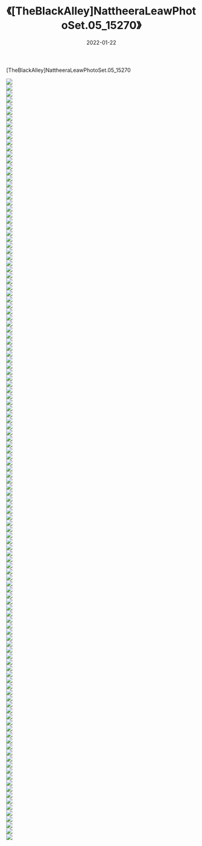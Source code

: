 ﻿---
layout: post
title:  《[TheBlackAlley]NattheeraLeawPhotoSet.05_15270》
date:   2022-01-22
img: http://imgx.orgx.ga/漏D/2022/[TheBlackAlley]NattheeraLeawPhotoSet.05_15270/000.jpg
categories: [美女, 清纯, 唯美]
---

[TheBlackAlley]NattheeraLeawPhotoSet.05_15270

  ![](http://imgx.orgx.ga/漏D/2022/[TheBlackAlley]NattheeraLeawPhotoSet.05_15270/001.jpg) <br> ![](http://imgx.orgx.ga/漏D/2022/[TheBlackAlley]NattheeraLeawPhotoSet.05_15270/002.jpg) <br> ![](http://imgx.orgx.ga/漏D/2022/[TheBlackAlley]NattheeraLeawPhotoSet.05_15270/003.jpg) <br> ![](http://imgx.orgx.ga/漏D/2022/[TheBlackAlley]NattheeraLeawPhotoSet.05_15270/004.jpg) <br> ![](http://imgx.orgx.ga/漏D/2022/[TheBlackAlley]NattheeraLeawPhotoSet.05_15270/005.jpg) <br> ![](http://imgx.orgx.ga/漏D/2022/[TheBlackAlley]NattheeraLeawPhotoSet.05_15270/006.jpg) <br> ![](http://imgx.orgx.ga/漏D/2022/[TheBlackAlley]NattheeraLeawPhotoSet.05_15270/007.jpg) <br> ![](http://imgx.orgx.ga/漏D/2022/[TheBlackAlley]NattheeraLeawPhotoSet.05_15270/008.jpg) <br> ![](http://imgx.orgx.ga/漏D/2022/[TheBlackAlley]NattheeraLeawPhotoSet.05_15270/009.jpg) <br> ![](http://imgx.orgx.ga/漏D/2022/[TheBlackAlley]NattheeraLeawPhotoSet.05_15270/010.jpg) <br> ![](http://imgx.orgx.ga/漏D/2022/[TheBlackAlley]NattheeraLeawPhotoSet.05_15270/011.jpg) <br> ![](http://imgx.orgx.ga/漏D/2022/[TheBlackAlley]NattheeraLeawPhotoSet.05_15270/012.jpg) <br> ![](http://imgx.orgx.ga/漏D/2022/[TheBlackAlley]NattheeraLeawPhotoSet.05_15270/013.jpg) <br> ![](http://imgx.orgx.ga/漏D/2022/[TheBlackAlley]NattheeraLeawPhotoSet.05_15270/014.jpg) <br> ![](http://imgx.orgx.ga/漏D/2022/[TheBlackAlley]NattheeraLeawPhotoSet.05_15270/015.jpg) <br> ![](http://imgx.orgx.ga/漏D/2022/[TheBlackAlley]NattheeraLeawPhotoSet.05_15270/016.jpg) <br> ![](http://imgx.orgx.ga/漏D/2022/[TheBlackAlley]NattheeraLeawPhotoSet.05_15270/017.jpg) <br> ![](http://imgx.orgx.ga/漏D/2022/[TheBlackAlley]NattheeraLeawPhotoSet.05_15270/018.jpg) <br> ![](http://imgx.orgx.ga/漏D/2022/[TheBlackAlley]NattheeraLeawPhotoSet.05_15270/019.jpg) <br> ![](http://imgx.orgx.ga/漏D/2022/[TheBlackAlley]NattheeraLeawPhotoSet.05_15270/020.jpg) <br> ![](http://imgx.orgx.ga/漏D/2022/[TheBlackAlley]NattheeraLeawPhotoSet.05_15270/021.jpg) <br> ![](http://imgx.orgx.ga/漏D/2022/[TheBlackAlley]NattheeraLeawPhotoSet.05_15270/022.jpg) <br> ![](http://imgx.orgx.ga/漏D/2022/[TheBlackAlley]NattheeraLeawPhotoSet.05_15270/023.jpg) <br> ![](http://imgx.orgx.ga/漏D/2022/[TheBlackAlley]NattheeraLeawPhotoSet.05_15270/024.jpg) <br> ![](http://imgx.orgx.ga/漏D/2022/[TheBlackAlley]NattheeraLeawPhotoSet.05_15270/025.jpg) <br> ![](http://imgx.orgx.ga/漏D/2022/[TheBlackAlley]NattheeraLeawPhotoSet.05_15270/026.jpg) <br> ![](http://imgx.orgx.ga/漏D/2022/[TheBlackAlley]NattheeraLeawPhotoSet.05_15270/027.jpg) <br> ![](http://imgx.orgx.ga/漏D/2022/[TheBlackAlley]NattheeraLeawPhotoSet.05_15270/028.jpg) <br> ![](http://imgx.orgx.ga/漏D/2022/[TheBlackAlley]NattheeraLeawPhotoSet.05_15270/029.jpg) <br> ![](http://imgx.orgx.ga/漏D/2022/[TheBlackAlley]NattheeraLeawPhotoSet.05_15270/030.jpg) <br> ![](http://imgx.orgx.ga/漏D/2022/[TheBlackAlley]NattheeraLeawPhotoSet.05_15270/031.jpg) <br> ![](http://imgx.orgx.ga/漏D/2022/[TheBlackAlley]NattheeraLeawPhotoSet.05_15270/032.jpg) <br> ![](http://imgx.orgx.ga/漏D/2022/[TheBlackAlley]NattheeraLeawPhotoSet.05_15270/033.jpg) <br> ![](http://imgx.orgx.ga/漏D/2022/[TheBlackAlley]NattheeraLeawPhotoSet.05_15270/034.jpg) <br> ![](http://imgx.orgx.ga/漏D/2022/[TheBlackAlley]NattheeraLeawPhotoSet.05_15270/035.jpg) <br> ![](http://imgx.orgx.ga/漏D/2022/[TheBlackAlley]NattheeraLeawPhotoSet.05_15270/036.jpg) <br> ![](http://imgx.orgx.ga/漏D/2022/[TheBlackAlley]NattheeraLeawPhotoSet.05_15270/037.jpg) <br> ![](http://imgx.orgx.ga/漏D/2022/[TheBlackAlley]NattheeraLeawPhotoSet.05_15270/038.jpg) <br> ![](http://imgx.orgx.ga/漏D/2022/[TheBlackAlley]NattheeraLeawPhotoSet.05_15270/039.jpg) <br> ![](http://imgx.orgx.ga/漏D/2022/[TheBlackAlley]NattheeraLeawPhotoSet.05_15270/040.jpg) <br> ![](http://imgx.orgx.ga/漏D/2022/[TheBlackAlley]NattheeraLeawPhotoSet.05_15270/041.jpg) <br> ![](http://imgx.orgx.ga/漏D/2022/[TheBlackAlley]NattheeraLeawPhotoSet.05_15270/042.jpg) <br> ![](http://imgx.orgx.ga/漏D/2022/[TheBlackAlley]NattheeraLeawPhotoSet.05_15270/043.jpg) <br> ![](http://imgx.orgx.ga/漏D/2022/[TheBlackAlley]NattheeraLeawPhotoSet.05_15270/044.jpg) <br> ![](http://imgx.orgx.ga/漏D/2022/[TheBlackAlley]NattheeraLeawPhotoSet.05_15270/045.jpg) <br> ![](http://imgx.orgx.ga/漏D/2022/[TheBlackAlley]NattheeraLeawPhotoSet.05_15270/046.jpg) <br> ![](http://imgx.orgx.ga/漏D/2022/[TheBlackAlley]NattheeraLeawPhotoSet.05_15270/047.jpg) <br> ![](http://imgx.orgx.ga/漏D/2022/[TheBlackAlley]NattheeraLeawPhotoSet.05_15270/048.jpg) <br> ![](http://imgx.orgx.ga/漏D/2022/[TheBlackAlley]NattheeraLeawPhotoSet.05_15270/049.jpg) <br> ![](http://imgx.orgx.ga/漏D/2022/[TheBlackAlley]NattheeraLeawPhotoSet.05_15270/050.jpg) <br> ![](http://imgx.orgx.ga/漏D/2022/[TheBlackAlley]NattheeraLeawPhotoSet.05_15270/051.jpg) <br> ![](http://imgx.orgx.ga/漏D/2022/[TheBlackAlley]NattheeraLeawPhotoSet.05_15270/052.jpg) <br> ![](http://imgx.orgx.ga/漏D/2022/[TheBlackAlley]NattheeraLeawPhotoSet.05_15270/053.jpg) <br> ![](http://imgx.orgx.ga/漏D/2022/[TheBlackAlley]NattheeraLeawPhotoSet.05_15270/054.jpg) <br> ![](http://imgx.orgx.ga/漏D/2022/[TheBlackAlley]NattheeraLeawPhotoSet.05_15270/055.jpg) <br> ![](http://imgx.orgx.ga/漏D/2022/[TheBlackAlley]NattheeraLeawPhotoSet.05_15270/056.jpg) <br> ![](http://imgx.orgx.ga/漏D/2022/[TheBlackAlley]NattheeraLeawPhotoSet.05_15270/057.jpg) <br> ![](http://imgx.orgx.ga/漏D/2022/[TheBlackAlley]NattheeraLeawPhotoSet.05_15270/058.jpg) <br> ![](http://imgx.orgx.ga/漏D/2022/[TheBlackAlley]NattheeraLeawPhotoSet.05_15270/059.jpg) <br> ![](http://imgx.orgx.ga/漏D/2022/[TheBlackAlley]NattheeraLeawPhotoSet.05_15270/060.jpg) <br> ![](http://imgx.orgx.ga/漏D/2022/[TheBlackAlley]NattheeraLeawPhotoSet.05_15270/061.jpg) <br> ![](http://imgx.orgx.ga/漏D/2022/[TheBlackAlley]NattheeraLeawPhotoSet.05_15270/062.jpg) <br> ![](http://imgx.orgx.ga/漏D/2022/[TheBlackAlley]NattheeraLeawPhotoSet.05_15270/063.jpg) <br> ![](http://imgx.orgx.ga/漏D/2022/[TheBlackAlley]NattheeraLeawPhotoSet.05_15270/064.jpg) <br> ![](http://imgx.orgx.ga/漏D/2022/[TheBlackAlley]NattheeraLeawPhotoSet.05_15270/065.jpg) <br> ![](http://imgx.orgx.ga/漏D/2022/[TheBlackAlley]NattheeraLeawPhotoSet.05_15270/066.jpg) <br> ![](http://imgx.orgx.ga/漏D/2022/[TheBlackAlley]NattheeraLeawPhotoSet.05_15270/067.jpg) <br> ![](http://imgx.orgx.ga/漏D/2022/[TheBlackAlley]NattheeraLeawPhotoSet.05_15270/068.jpg) <br> ![](http://imgx.orgx.ga/漏D/2022/[TheBlackAlley]NattheeraLeawPhotoSet.05_15270/069.jpg) <br> ![](http://imgx.orgx.ga/漏D/2022/[TheBlackAlley]NattheeraLeawPhotoSet.05_15270/070.jpg) <br> ![](http://imgx.orgx.ga/漏D/2022/[TheBlackAlley]NattheeraLeawPhotoSet.05_15270/071.jpg) <br> ![](http://imgx.orgx.ga/漏D/2022/[TheBlackAlley]NattheeraLeawPhotoSet.05_15270/072.jpg) <br> ![](http://imgx.orgx.ga/漏D/2022/[TheBlackAlley]NattheeraLeawPhotoSet.05_15270/073.jpg) <br> ![](http://imgx.orgx.ga/漏D/2022/[TheBlackAlley]NattheeraLeawPhotoSet.05_15270/074.jpg) <br> ![](http://imgx.orgx.ga/漏D/2022/[TheBlackAlley]NattheeraLeawPhotoSet.05_15270/075.jpg) <br> ![](http://imgx.orgx.ga/漏D/2022/[TheBlackAlley]NattheeraLeawPhotoSet.05_15270/076.jpg) <br> ![](http://imgx.orgx.ga/漏D/2022/[TheBlackAlley]NattheeraLeawPhotoSet.05_15270/077.jpg) <br> ![](http://imgx.orgx.ga/漏D/2022/[TheBlackAlley]NattheeraLeawPhotoSet.05_15270/078.jpg) <br> ![](http://imgx.orgx.ga/漏D/2022/[TheBlackAlley]NattheeraLeawPhotoSet.05_15270/079.jpg) <br> ![](http://imgx.orgx.ga/漏D/2022/[TheBlackAlley]NattheeraLeawPhotoSet.05_15270/080.jpg) <br> ![](http://imgx.orgx.ga/漏D/2022/[TheBlackAlley]NattheeraLeawPhotoSet.05_15270/081.jpg) <br> ![](http://imgx.orgx.ga/漏D/2022/[TheBlackAlley]NattheeraLeawPhotoSet.05_15270/082.jpg) <br> ![](http://imgx.orgx.ga/漏D/2022/[TheBlackAlley]NattheeraLeawPhotoSet.05_15270/083.jpg) <br> ![](http://imgx.orgx.ga/漏D/2022/[TheBlackAlley]NattheeraLeawPhotoSet.05_15270/084.jpg) <br> ![](http://imgx.orgx.ga/漏D/2022/[TheBlackAlley]NattheeraLeawPhotoSet.05_15270/085.jpg) <br> ![](http://imgx.orgx.ga/漏D/2022/[TheBlackAlley]NattheeraLeawPhotoSet.05_15270/086.jpg) <br> ![](http://imgx.orgx.ga/漏D/2022/[TheBlackAlley]NattheeraLeawPhotoSet.05_15270/087.jpg) <br> ![](http://imgx.orgx.ga/漏D/2022/[TheBlackAlley]NattheeraLeawPhotoSet.05_15270/088.jpg) <br> ![](http://imgx.orgx.ga/漏D/2022/[TheBlackAlley]NattheeraLeawPhotoSet.05_15270/089.jpg) <br> ![](http://imgx.orgx.ga/漏D/2022/[TheBlackAlley]NattheeraLeawPhotoSet.05_15270/090.jpg) <br> ![](http://imgx.orgx.ga/漏D/2022/[TheBlackAlley]NattheeraLeawPhotoSet.05_15270/091.jpg) <br> ![](http://imgx.orgx.ga/漏D/2022/[TheBlackAlley]NattheeraLeawPhotoSet.05_15270/092.jpg) <br> ![](http://imgx.orgx.ga/漏D/2022/[TheBlackAlley]NattheeraLeawPhotoSet.05_15270/093.jpg) <br> ![](http://imgx.orgx.ga/漏D/2022/[TheBlackAlley]NattheeraLeawPhotoSet.05_15270/094.jpg) <br> ![](http://imgx.orgx.ga/漏D/2022/[TheBlackAlley]NattheeraLeawPhotoSet.05_15270/095.jpg) <br> ![](http://imgx.orgx.ga/漏D/2022/[TheBlackAlley]NattheeraLeawPhotoSet.05_15270/096.jpg) <br> ![](http://imgx.orgx.ga/漏D/2022/[TheBlackAlley]NattheeraLeawPhotoSet.05_15270/097.jpg) <br> ![](http://imgx.orgx.ga/漏D/2022/[TheBlackAlley]NattheeraLeawPhotoSet.05_15270/098.jpg) <br> ![](http://imgx.orgx.ga/漏D/2022/[TheBlackAlley]NattheeraLeawPhotoSet.05_15270/099.jpg) <br> ![](http://imgx.orgx.ga/漏D/2022/[TheBlackAlley]NattheeraLeawPhotoSet.05_15270/100.jpg) <br> ![](http://imgx.orgx.ga/漏D/2022/[TheBlackAlley]NattheeraLeawPhotoSet.05_15270/101.jpg) <br> ![](http://imgx.orgx.ga/漏D/2022/[TheBlackAlley]NattheeraLeawPhotoSet.05_15270/102.jpg) <br> ![](http://imgx.orgx.ga/漏D/2022/[TheBlackAlley]NattheeraLeawPhotoSet.05_15270/103.jpg) <br> ![](http://imgx.orgx.ga/漏D/2022/[TheBlackAlley]NattheeraLeawPhotoSet.05_15270/104.jpg) <br> ![](http://imgx.orgx.ga/漏D/2022/[TheBlackAlley]NattheeraLeawPhotoSet.05_15270/105.jpg) <br> ![](http://imgx.orgx.ga/漏D/2022/[TheBlackAlley]NattheeraLeawPhotoSet.05_15270/106.jpg) <br> ![](http://imgx.orgx.ga/漏D/2022/[TheBlackAlley]NattheeraLeawPhotoSet.05_15270/107.jpg) <br> ![](http://imgx.orgx.ga/漏D/2022/[TheBlackAlley]NattheeraLeawPhotoSet.05_15270/108.jpg) <br> ![](http://imgx.orgx.ga/漏D/2022/[TheBlackAlley]NattheeraLeawPhotoSet.05_15270/109.jpg) <br> ![](http://imgx.orgx.ga/漏D/2022/[TheBlackAlley]NattheeraLeawPhotoSet.05_15270/110.jpg) <br> ![](http://imgx.orgx.ga/漏D/2022/[TheBlackAlley]NattheeraLeawPhotoSet.05_15270/111.jpg) <br> ![](http://imgx.orgx.ga/漏D/2022/[TheBlackAlley]NattheeraLeawPhotoSet.05_15270/112.jpg) <br> ![](http://imgx.orgx.ga/漏D/2022/[TheBlackAlley]NattheeraLeawPhotoSet.05_15270/113.jpg) <br> ![](http://imgx.orgx.ga/漏D/2022/[TheBlackAlley]NattheeraLeawPhotoSet.05_15270/114.jpg) <br> ![](http://imgx.orgx.ga/漏D/2022/[TheBlackAlley]NattheeraLeawPhotoSet.05_15270/115.jpg) <br> ![](http://imgx.orgx.ga/漏D/2022/[TheBlackAlley]NattheeraLeawPhotoSet.05_15270/116.jpg) <br> ![](http://imgx.orgx.ga/漏D/2022/[TheBlackAlley]NattheeraLeawPhotoSet.05_15270/117.jpg) <br> ![](http://imgx.orgx.ga/漏D/2022/[TheBlackAlley]NattheeraLeawPhotoSet.05_15270/118.jpg) <br> ![](http://imgx.orgx.ga/漏D/2022/[TheBlackAlley]NattheeraLeawPhotoSet.05_15270/119.jpg) <br> ![](http://imgx.orgx.ga/漏D/2022/[TheBlackAlley]NattheeraLeawPhotoSet.05_15270/120.jpg) <br> ![](http://imgx.orgx.ga/漏D/2022/[TheBlackAlley]NattheeraLeawPhotoSet.05_15270/121.jpg) <br> ![](http://imgx.orgx.ga/漏D/2022/[TheBlackAlley]NattheeraLeawPhotoSet.05_15270/122.jpg) <br> ![](http://imgx.orgx.ga/漏D/2022/[TheBlackAlley]NattheeraLeawPhotoSet.05_15270/123.jpg) <br> ![](http://imgx.orgx.ga/漏D/2022/[TheBlackAlley]NattheeraLeawPhotoSet.05_15270/124.jpg) <br> ![](http://imgx.orgx.ga/漏D/2022/[TheBlackAlley]NattheeraLeawPhotoSet.05_15270/125.jpg) <br> ![](http://imgx.orgx.ga/漏D/2022/[TheBlackAlley]NattheeraLeawPhotoSet.05_15270/126.jpg) <br>